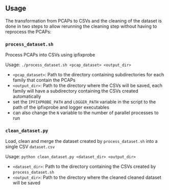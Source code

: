 ## Usage
The transformation from PCAPs to CSVs and the cleaning of the dataset is done in two steps to allow rerunning the cleaning step without having to reprocess the PCAPs:

### `process_dataset.sh`
Process PCAPs into CSVs using ipfixprobe

Usage: `./process_dataset.sh <pcap_dataset> <output_dir>`
- `<pcap_dataset>`: Path to the directory containing subdirectories for each family that contain the PCAPs
- `<output_dir>`: Path to the directory where the CSVs will be saved, each family will have a subdirectory containing the CSVs created automatically
- set the `IPFIXPROBE_PATH` and `LOGGER_PATH` variable in the script to the path of the ipfixprobe and logger executables
- can also change the `N` variable to the number of parallel processes to run

### `clean_dataset.py`
Load, clean and merge the dataset created by `process_dataset.sh` into a single CSV `dataset.csv`

Usage: `python clean_dataset.py <dataset_dir> <output_dir>`
- `<dataset_dir>`: Path to the directory containing the CSVs created by `process_dataset.sh`
- `<output_dir>`: Path to the directory where the cleaned cleaned dataset will be saved
